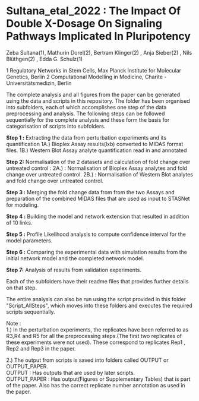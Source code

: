 # Sultana_etal_2022 : The Impact Of Double X-Dosage On Signaling Pathways Implicated In Pluripotency
Zeba Sultana(1), Mathurin Dorel(2), Bertram Klinger(2) , Anja Sieber(2) , Nils Blüthgen(2) , Edda G. Schulz(1)

1 Regulatory Networks in Stem Cells, Max Planck Institute for Molecular Genetics, Berlin
2 Computational Modelling in Medicine, Charite - Universitätsmedizin, Berlin 




The complete analysis and all figures from the paper can be generated using the data and scripts in this repository.
The folder has been organised into subfolders, each of which accomplishes one step of the data preprocessing and analysis.
The following steps can be followed sequentially for the complete analysis and these form the basis for categorisation of scripts into subfolders.  

**Step 1 :** Extracting the data from perturbation experiments and its quantification
1A.) Bioplex Assay results(lxb) converted to MIDAS format files.
1B.) Western Blot Assay analyte quantification read in and annotated

**Step 2:** Normalisation of the 2 datasets and calculation of fold change over untreated control :
2A.) : Normalisation of Bioplex Assay analytes and fold change over untreated control.
2B.) : Normalisation of Western Blot analytes and fold change over untreated control.

**Step 3 :** Merging the fold change data from from the two Assays and preparation of the combined MIDAS files that are used as input to STASNet for modeling.

**Step 4 :** Building the model and network extension that resulted in addition of 10 links.

**Step 5 :** Profile Likelihood analysis to compute confidence interval for the model parameters.

**Step 6 :** Comparing the experimental data with simulation results from the initial network model and the completed network model.

**Step 7:** Analysis of results from validation experiments.

Each of the subfolders have their readme files that provides further details on that step.

The entire analysis can also be run using the script provided in this folder "Script_AllSteps", which moves into these folders and executes the required scripts sequentially. 

Note :   
1.) In the perturbation experiments, the replicates have been referred to as R3,R4 and R5 for all the preprocessing steps.(The first two replicates of these experiments were not used). These correspond to replicates Rep1 , Rep2 and Rep3 in the paper.

2.) The output from scripts is saved into folders called OUTPUT or OUTPUT_PAPER.   
OUTPUT : Has outputs that are used by later scripts.   
OUTPUT_PAPER : Has output(Figures or Supplementary Tables) that is part of the paper. Also has the correct replicate number annotation as used in the paper.


